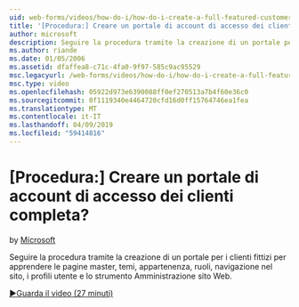 ```yaml
---
uid: web-forms/videos/how-do-i/how-do-i-create-a-full-featured-customer-login-portal
title: '[Procedura:] Creare un portale di account di accesso dei clienti completa? | Microsoft Docs'
author: microsoft
description: Seguire la procedura tramite la creazione di un portale per i clienti fittizi per apprendere le pagine master, temi, appartenenza, ruoli, navigazione nel sito, i profili utente, e...
ms.author: riande
ms.date: 01/05/2006
ms.assetid: dfaffea8-c71c-4fa0-9f97-585c9ac95529
msc.legacyurl: /web-forms/videos/how-do-i/how-do-i-create-a-full-featured-customer-login-portal
msc.type: video
ms.openlocfilehash: 05922d973e6390088ff0ef270513a7b4f60e36c0
ms.sourcegitcommit: 0f1119340e4464720cfd16d0ff15764746ea1fea
ms.translationtype: MT
ms.contentlocale: it-IT
ms.lasthandoff: 04/09/2019
ms.locfileid: "59414816"
---
```

# <a name="how-do-i-create-a-full-featured-customer-login-portal"></a>[Procedura:] Creare un portale di account di accesso dei clienti completa?

by [Microsoft](https://github.com/microsoft)

Seguire la procedura tramite la creazione di un portale per i clienti fittizi per apprendere le pagine master, temi, appartenenza, ruoli, navigazione nel sito, i profili utente e lo strumento Amministrazione sito Web.

[&#9654;Guarda il video (27 minuti)](https://channel9.msdn.com/Blogs/ASP-NET-Site-Videos/how-do-i-create-a-full-featured-customer-login-portal)
